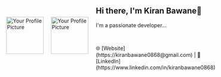 <div style="display: flex; align-items: center;">
  <img src="https://avatars.githubusercontent.com/u/100428197?v=4" alt="Your Profile Picture" width="100" style="margin-right: 20px;">
<div style="display: flex; align-items: center;">
  <img src="https://avatars.githubusercontent.com/u/100428197?v=4" alt="Your Profile Picture" width="100" style="margin-right: 20px;">
  <div>
    <h2>Hi there, I'm Kiran Bawane👋</h2>
    <p>I'm a passionate developer...</p>
    <br>
    <p>🌐 [Website](https://kiranbawane0868@gmail.com) | 💼 [LinkedIn](https://www.linkedin.com/in/kiranbawane0868)</p>
  </div>
</div>







<!--
**kiranbawane48/kiranbawane48** is a ✨ _special_ ✨ repository because its `README.md` (this file) appears on your GitHub profile.

Here are some ideas to get you started:

- 🔭 I’m currently working on ...
- 🌱 I’m currently learning ...
- 👯 I’m looking to collaborate on ...
- 🤔 I’m looking for help with ...
- 💬 Ask me about ...
- 📫 How to reach me: ...
- 😄 Pronouns: ...
- ⚡ Fun fact: ...
-->
